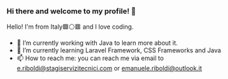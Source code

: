 ### Hi there and welcome to my profile! 👋
Hello! I'm from Italy🟩⚪🟥 and I love coding.
- 🔭 I’m currently working with Java to learn more about it.
- 🌱 I’m currently learning Laravel Framework, CSS Frameworks and Java
- 📫 How to reach me: you can reach me via email to e.riboldi@stagiservizitecnici.com or emanuele.riboldi@outlook.it
